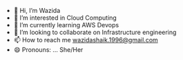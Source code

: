 - 👋 Hi, I’m Wazida
- 👀 I’m interested in Cloud Computing
- 🌱 I’m currently learning AWS Devops
- 💞️ I’m looking to collaborate on Infrastructure engineering
- 📫 How to reach me wazidashaik.1996@gmail.com
- 😄 Pronouns: ... She/Her

<!---
Wazida786/Wazida786 is a ✨ special ✨ repository because its `README.md` (this file) appears on your GitHub profile.
You can click the Preview link to take a look at your changes.
--->

